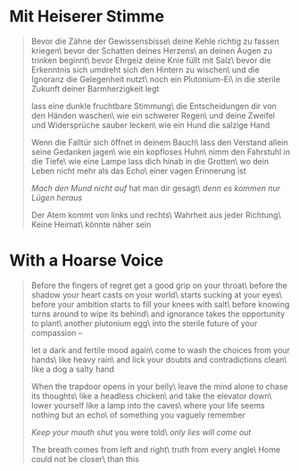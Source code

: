Mit Heiserer Stimme
===================

> Bevor die Zähne der Gewissensbisse\\
> deine Kehle richtig zu fassen kriegen\\
> bevor der Schatten deines Herzens\\
> an deinen Augen zu trinken beginnt\\
> bevor Ehrgeiz deine Knie füllt mit Salz\\
> bevor die Erkenntnis sich umdreht sich den Hintern zu wischen\\
> und die Ignoranz die Gelegenheit nutzt\\
> noch ein Plutonium-Ei\\
> in die sterile Zukunft deiner Barmherzigkeit legt
>
> lass eine dunkle fruchtbare Stimmung\\
> die Entscheidungen dir von den Händen waschen\\
> wie ein schwerer Regen\\
> und deine Zweifel und Widersprüche sauber lecken\\
> wie ein Hund die salzige Hand
>
> Wenn die Falltür sich öffnet in deinem Bauch\\
> lass den Verstand allein seine Gedanken jagen\\
> wie ein kopfloses Huhn\\
> nimm den Fahrstuhl in die Tiefe\\
> wie eine Lampe lass dich hinab in die Grotten\\
> wo dein Leben nicht mehr als das Echo\\
> einer vagen Erinnerung ist
>
> *Mach den Mund nicht auf* hat man dir gesagt\\
> *denn es kommen nur Lügen heraus*
>
> Der Atem kommt von links und rechts\\
> Wahrheit aus jeder Richtung\\
> Keine Heimat\\
> könnte näher sein

With a Hoarse Voice
===================

> Before the fingers of regret get a good grip on your throat\\
> before the shadow your heart casts on your world\\
> starts sucking at your eyes\\
> before your ambition starts to fill your knees with salt\\
> before knowing turns around to wipe its behind\\
> and ignorance takes the opportunity to plant\\
> another plutonium egg\\
> into the sterile future of your compassion –
>
> let a dark and fertile mood again\\
> come to wash the choices from your hands\\
> like heavy rain\\
> and lick your doubts and contradictions clean\\
> like a dog a salty hand
>
> When the trapdoor opens in your belly\\
> leave the mind alone to chase its thoughts\\
> like a headless chicken\\
> and take the elevator down\\
> lower yourself like a lamp into the caves\\
> where your life seems nothing but an echo\\
> of something you vaguely remember
>
> *Keep your mouth shut* you were told\\
> *only lies will come out*
>
> The breath comes from left and right\\
> truth from every angle\\
> Home could not be closer\\
> than this
